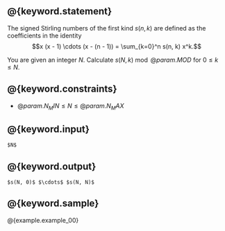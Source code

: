 ## @{keyword.statement}
The signed Stirling numbers of the first kind $s(n, k)$ are defined as the coefficients in the identity
$$x (x - 1) \cdots (x - (n - 1)) = \sum_{k=0}^n s(n, k) x^k.$$

You are given an integer $N$.
Calculate $s(N, k) \bmod @{param.MOD}$ for $0 \le k \le N$.

## @{keyword.constraints}

- $@{param.N_MIN} \le N \le @{param.N_MAX}$

## @{keyword.input}

~~~
$N$
~~~

## @{keyword.output}

~~~
$s(N, 0)$ $\cdots$ $s(N, N)$
~~~

## @{keyword.sample}

@{example.example_00}
